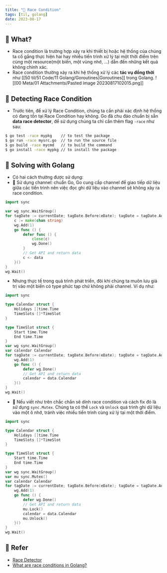 ```yaml
---
title: "🌱 Race Condition"
tags: [til, golang]
date: 2023-08-17
---
```


## 🌿 What?
- Race condition là trường hợp xảy ra khi thiết bị hoặc hệ thống của chúng ta cố gắng thực hiện hai hay nhiều tiến trình xử lý tại một thời điểm trên cùng một resource(một biến, một vùng nhớ, ...) dẫn đến những kết quả không chính xác.
- Race condition thường xảy ra khi hệ thống xử lý các **tác vụ đồng thời** như [[50 til/51 Code/11 Golang/Goroutines|Goroutines]] trong Golang.
![[00 Meta/01 Attachments/Pasted image 20230817102015.png]]
## 🌿 Detecting Race Condition
- Trước tiên, để xử lý Race Condition, chúng ta cần phải xác định hệ thống có đang tồn tại Race Condition hay không. Go đã chu đáo chuẩn bị sẵn **data race detector**, để sử dụng chúng ta chỉ cần thêm flag `-race` như sau:
```sh
$ go test -race mypkg    // to test the package
$ go run -race mysrc.go  // to run the source file
$ go build -race mycmd   // to build the command
$ go install -race mypkg // to install the package
```

## 🌿 Solving with Golang
- Có hai cách thường được sử dụng:
-  🌱 Sử dụng channel: chuẩn Go, Go cung cấp channel để giao tiếp dữ liệu giữa các tiến trình nên việc đọc ghi dữ liệu vào channel sẽ không xảy ra race condition.
```go
import sync

var wg sync.WaitGroup()
for tagDate := currentDate; tagDate.Before(eDate); tagDate = tagDate.AddDate(0, 0, 7) {
	c := make(chan string) 
	wg.Add(1)
	go func () {
		defer func () {
			close(c)
			wg.Done()
		}
		// Get API and return data
		c <- data
	}()
}
wg.Wait()
```
- Nhưng thực tế trong quá trình phát triển, đôi khi chúng ta muôn lưu giá trị vào một biến có type phức tạp chứ không phải channel. Ví dụ như:
```go
import sync

type Calendar struct {
	Holidays []time.Time
	TimeSlots []*TimeSlot
}

type TimeSlot struct {
	Start time.Time
	End time.Time
}
var wg sync.WaitGroup()
var calendar Calendar
for tagDate := currentDate; tagDate.Before(eDate); tagDate = tagDate.AddDate(0, 0, 7) {
	wg.Add(1)
	go func () {
		defer wg.Done()
		// Get API and return data
		calendar = data.Calendar
	}()
}
wg.Wait()
```
- 🌱 Nếu viết như trên chắc chắn sẽ dính race condition và cách fix đó là sử dụng `sync.Mutex`. Chúng ta có thể `Lock` và `Unlock` quá trình ghi dữ liệu vào một ô nhớ, tránh việc nhiều tiến trình cùng xử lý tại một thời điểm.
```go
import sync

type Calendar struct {
	Holidays []time.Time
	TimeSlots []*TimeSlot
}

type TimeSlot struct {
	Start time.Time
	End time.Time
}
var wg sync.WaitGroup()
var mu sync.Mutex()
var calendar Calendar
for tagDate := currentDate; tagDate.Before(eDate); tagDate = tagDate.AddDate(0, 0, 7) {
	wg.Add(1)
	go func () {
		defer wg.Done()
		// Get API and return data
		mu.Lock()
		calendar = data.Calendar
		mu.Unlock()
	}()
}
wg.Wait()
```

## 🌿 Refer
- [Race Detector](https://go.dev/doc/articles/race_detector)
- [What are race conditions in Golang?](https://www.educative.io/answers/what-are-race-conditions-in-golang)
